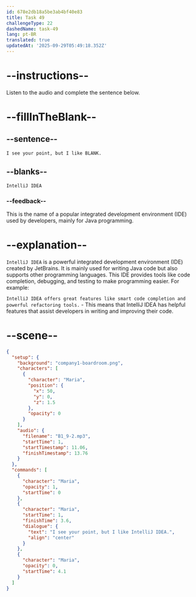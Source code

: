 ```yaml
---
id: 678e2db18a5be3ab4bf40e83
title: Task 49
challengeType: 22
dashedName: task-49
lang: pt-BR
translated: true
updatedAt: '2025-09-29T05:49:18.352Z'
---
```


<!-- (audio) Maria: I see your point, but I like IntelliJ IDEA. -->

# --instructions--

Listen to the audio and complete the sentence below.

# --fillInTheBlank--

## --sentence--

`I see your point, but I like BLANK.`

## --blanks--

`IntelliJ IDEA`

### --feedback--

This is the name of a popular integrated development environment (IDE) used by developers, mainly for Java programming.

# --explanation--

`IntelliJ IDEA` is a powerful integrated development environment (IDE) created by JetBrains. It is mainly used for writing Java code but also supports other programming languages. This IDE provides tools like code completion, debugging, and testing to make programming easier. For example:

`IntelliJ IDEA offers great features like smart code completion and powerful refactoring tools.` - This means that IntelliJ IDEA has helpful features that assist developers in writing and improving their code.

# --scene--

```json
{
  "setup": {
    "background": "company1-boardroom.png",
    "characters": [
      {
        "character": "Maria",
        "position": {
          "x": 50,
          "y": 0,
          "z": 1.5
        },
        "opacity": 0
      }
    ],
    "audio": {
      "filename": "B1_9-2.mp3",
      "startTime": 1,
      "startTimestamp": 11.06,
      "finishTimestamp": 13.76
    }
  },
  "commands": [
    {
      "character": "Maria",
      "opacity": 1,
      "startTime": 0
    },
    {
      "character": "Maria",
      "startTime": 1,
      "finishTime": 3.6,
      "dialogue": {
        "text": "I see your point, but I like IntelliJ IDEA.",
        "align": "center"
      }
    },
    {
      "character": "Maria",
      "opacity": 0,
      "startTime": 4.1
    }
  ]
}
```
